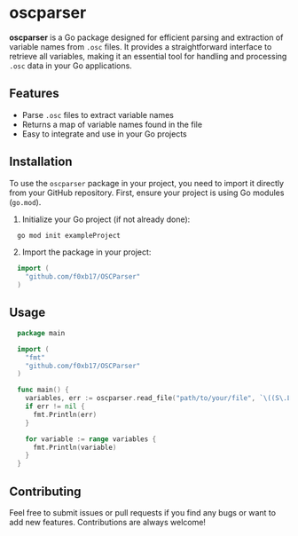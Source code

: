 # oscparser

**oscparser** is a Go package designed for efficient parsing and extraction of variable names from `.osc` files. It provides a straightforward interface to retrieve all variables, making it an essential tool for handling and processing `.osc` data in your Go applications.

## Features
- Parse `.osc` files to extract variable names
- Returns a map of variable names found in the file
- Easy to integrate and use in your Go projects

## Installation

To use the `oscparser` package in your project, you need to import it directly from your GitHub repository. First, ensure your project is using Go modules (`go.mod`).

1. Initialize your Go project (if not already done):
  ```bash
    go mod init exampleProject
  ```

2. Import the package in your project:
  ```Go
    import (
      "github.com/f0xb17/OSCParser"
    )
  ```

## Usage

  ```Go
    package main

    import (
      "fmt"
      "github.com/f0xb17/OSCParser"
    )

    func main() {
      variables, err := oscparser.read_file("path/to/your/file", `\((S\.L|L\.L)\.(\w+)\)`)
      if err != nil {
        fmt.Println(err)
      }

      for variable := range variables {
        fmt.Println(variable)
      }
    }
  ```
## Contributing
Feel free to submit issues or pull requests if you find any bugs or want to add new features. Contributions are always welcome!
